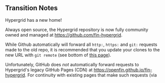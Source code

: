 ## Transition Notes

Hypergrid has a new home!

Always open source, the Hypergrid repository is now fully community owned and managed at https://github.com/fin-hypergrid.

While Github automatically will forward all `http:`, `https:` and `git:` requests made to the old repo, it is recommended that you update your clones to the new URL with `git remote` (see bottom of [this page](https://help.github.com/articles/about-repository-transfers)).

Unfortunately, GitHub does _not_ automatically forward requests to Hypergrid's legacy GitHub Pages (CDN) at https://openfin.github.io/fin-hypergrid. For continuity with existing pages that make such requests (via <script> tag), we have retained the 2.0.2 build files in the [old repo](https://github.com/openfin/fin-hypergrid)'s CDN location (but not the demos or the docs access via HTTP because those links are forwarded). The 1.3 build files can be accessed by adding `/v1.3.0` after the domain name.

The current release (v2.0.2) can also be found on the new CDN; all new releases will be pushed to the new CDN _only._ **We recommend updating your apps to make requests against the new CDN.** Please see the [_Access_](ACCESS.md) page for details. (Note in particular that all build files on the new CDN include version numbers.) 
